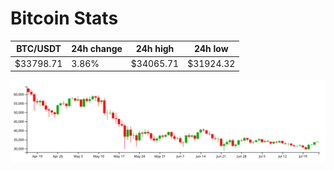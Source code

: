 # Bitcoin Stats

BTC/USDT|24h change|24h high|24h low|
|---|---|---|---|
|$33798.71|3.86%|$34065.71|$31924.32|

<img src="./chart.svg">
